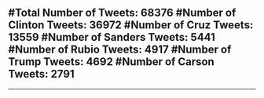 #Total Number of Tweets: 68376 
#Number of Clinton Tweets: 36972
#Number of Cruz Tweets: 13559
#Number of Sanders Tweets: 5441
#Number of Rubio Tweets: 4917
#Number of Trump Tweets: 4692
#Number of Carson Tweets: 2791
---
---
